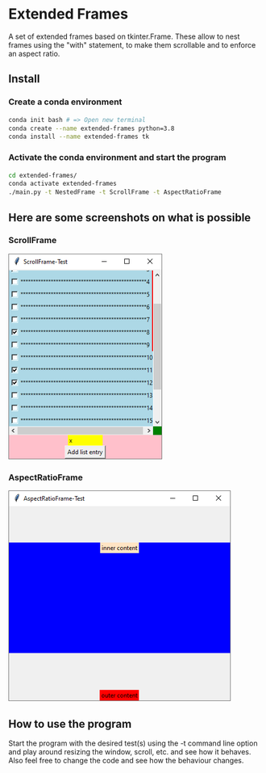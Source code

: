 # Extended Frames
A set of extended frames based on tkinter.Frame. These allow to nest frames using the "with" statement,
to make them scrollable and to enforce an aspect ratio. 

## Install
### Create a conda environment
```bash
conda init bash # => Open new terminal
conda create --name extended-frames python=3.8
conda install --name extended-frames tk
```

### Activate the conda environment and start the program
```bash
cd extended-frames/
conda activate extended-frames
./main.py -t NestedFrame -t ScrollFrame -t AspectRatioFrame
```

## Here are some screenshots on what is possible
### ScrollFrame
![ScrollFrame](images/scroll_frame.png "ScrollFrame")

### AspectRatioFrame
![AspectRatioFrame](images/aspect_ratio_frame.png "AspectRatioFrame")


## How to use the program
Start the program with the desired test(s) using the -t command line option and play around resizing the window,
scroll, etc. and see how it behaves. Also feel free to change the code and see how the behaviour changes.
